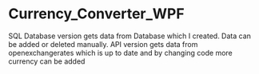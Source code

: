 # Currency_Converter_WPF
SQL Database version gets data from Database which I created. Data can be added or deleted manually.
API version gets data from openexchangerates which is up to date and by changing code more currency can be added
